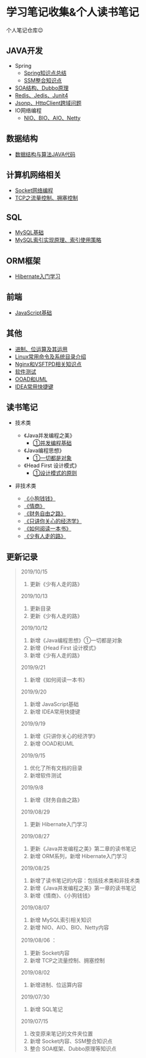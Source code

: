 # 学习笔记收集&个人读书笔记

个人笔记仓库😉


## JAVA开发

- Spring
  - [Spring知识点总结](https://github.com/JavaCorn/eshop/blob/master/study/spring.md)
  - [SSM整合知识点](Java/Spring/SSM/README.md)
- [SOA结构、Dubbo原理](https://github.com/JavaCorn/eshop/blob/master/study/Dubbo.md)
- [Redis、Jedis、Junit4](https://github.com/JavaCorn/eshop/blob/master/study/Redis.md)
- [Jsonp、HttpClient跨域问题](https://github.com/JavaCorn/eshop/blob/master/study/AJAX%E3%80%81Jsonp%E3%80%81HttpClient.md)
- IO网络编程
  - [NIO、BIO、AIO、Netty](Java/IO/io.md)

## 数据结构

- [数据结构与算法JAVA代码](https://github.com/JavaCorn/StudyNotes-DataStructrues-Algorithms)


## 计算机网络相关

- [Socket网络编程](Socket/socket网络编程.md)
- [TCP之流量控制、拥塞控制](Socket/TCP之流量控制、拥塞控制.md)



## SQL

- [MySQL基础](SQL/MySQL笔记.md)
- [MySQL索引实现原理、索引使用策略](SQL/sqlIndex.md)


## ORM框架

- [Hibernate入门学习](ORM/Hibernate入门学习.md)

## 前端

- [JavaScript基础](FrontEnd/JavaScript基础.md)

## 其他

- [进制、位运算及其运用](Other/进制、位运算及其运用.md)
- [Linux常用命令及系统目录介绍](https://github.com/JavaCorn/eshop/blob/master/study/Linux.md)
- [Nginx和VSFTPD相关知识点](https://github.com/JavaCorn/eshop/blob/master/study/Nginx.md)
- [软件测试](Test/软件测试.md)
- [OOAD和UML](Other/UML/OOAD和UML.md)
- [IDEA常用快捷键](Other/IDEA常用快捷键.md)

## 读书笔记

- 技术类
  - 《Java并发编程之美》
    - [①并发编程基础](ReadingNotes/技术类/《Java并发编程之美》/《Java并发编程之美》.md)
  - 《Java编程思想》
    - [①一切都是对象](ReadingNotes/技术类/《Java编程思想》/①一切都是对象.md)
  - 《Head First 设计模式》
    - [①设计模式的原则](ReadingNotes/技术类/《HeadFirst设计模式》/《HeadFirst设计模式》.md)


- 非技术类
  - [《小狗钱钱》](ReadingNotes/非技术类/《小狗钱钱》.md)
  - [《情商》](ReadingNotes/非技术类/《情商》.md)
  - [《财务自由之路》](ReadingNotes/非技术类/《财务自由之路》/《财务自由之路》.md)
  - [《只讲你关心的经济学》](ReadingNotes/非技术类/《只讲你关心的经济学》.md)
  - [《如何阅读一本书》](ReadingNotes/非技术类/《如何阅读一本书》/《如何阅读一本书》.md)
  - [《少有人走的路》](ReadingNotes/非技术类/《少有人走的路》/《少有人走的路》.md)


## 更新记录

> 2019/10/15
>
> 1.  更新《少有人走的路》
>
> 2019/10/13
>
> 1.  更新目录
> 2.  更新《少有人走的路》
>
> 2019/10/12
>
> 1.  新增《Java编程思想》①一切都是对象
> 2.  新增《Head First 设计模式》
> 3.  新增《少有人走的路》
>
> 2019/9/21
>
> 1. 新增《如何阅读一本书》
>
> 2019/9/20
>
> 1. 新增 JavaScript基础
> 2. 新增 IDEA常用快捷键
>
> 2019/9/19
>
> 1. 新增《只讲你关心的经济学》
> 2. 新增 OOAD和UML
>
> 2019/9/15
>
> 1. 优化了所有文档的目录
> 2. 新增软件测试
>
> 2019/9/8
>
> 1. 新增《财务自由之路》
>
> 2019/08/29
>
> 1. 更新 Hibernate入门学习
>
> 2019/08/27
>
> 1. 更新《Java并发编程之美》第二章的读书笔记
> 2. 新增 ORM系列，新增 Hibernate入门学习
>
> 2019/08/25
>
> 1. 新增了读书笔记的内容：包括技术类和非技术类
> 2. 新增《Java并发编程之美》第一章的读书笔记
> 3. 新增《情商》、《小狗钱钱》
>
> 2019/08/07 
>
> 1. 新增 MySQL索引相关知识
> 2. 新增 NIO、AIO、BIO、Netty内容
>
> 2019/08/06 ：
>
> 1. 更新 Socket内容
> 2. 新增 TCP之流量控制、拥塞控制
>
> 2019/08/02 
>
> 1. 新增进制、位运算内容
>
> 2019/07/30 
>
> 1. 新增 SQL笔记
>
> 2019/07/15 
>
> 1. 改变原来笔记的文件夹位置
> 2. 新增 Socket内容、SSM整合知识点
> 3. 整合 SOA框架、Dubbo原理等知识点


